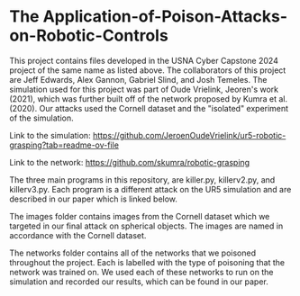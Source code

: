 # The Application-of-Poison-Attacks-on-Robotic-Controls

This project contains files developed in the USNA Cyber Capstone 2024 project of the same name as listed above. The collaborators of this project are Jeff Edwards, Alex Gannon, Gabriel Slind, and Josh Temeles. The simulation used for this project was part of Oude Vrielink, Jeoren's work (2021), which was further built off of the network proposed by Kumra et al. (2020). Our attacks used the Cornell dataset and the "isolated" experiment of the simulation.


Link to the simulation: https://github.com/JeroenOudeVrielink/ur5-robotic-grasping?tab=readme-ov-file

Link to the network: https://github.com/skumra/robotic-grasping

The three main programs in this repository, are killer.py, killerv2.py, and killerv3.py. Each program is a different attack on the UR5 simulation and are described in our paper which is linked below.

The images folder contains images from the Cornell dataset which we targeted in our final attack on spherical objects. The images are named in accordance with the Cornell dataset.

The networks folder contains all of the networks that we poisoned throughout the project. Each is labelled with the type of poisoning that the network was trained on. We used each of these networks to run on the simulation and recorded our results, which can be found in our paper.
